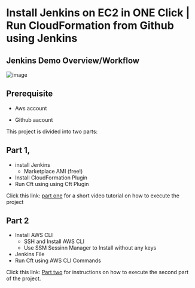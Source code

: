 # Install Jenkins on EC2 in ONE Click | Run CloudFormation from Github using Jenkins

## Jenkins Demo Overview/Workflow

![image](https://user-images.githubusercontent.com/115881685/209539104-72e6b752-151f-4701-99e4-ec5b38161ba7.png)

## Prerequisite
- Aws account

- Github aacount

This project is divided into two parts:

## Part 1, 

* install Jenkins
  * Marketplace AMI (free!)
* Install CloudFormation Plugin
* Run Cft using using Cft Plugin

Click this link: [part one](https://youtu.be/b6z6i3Lrp04) for a short video tutorial on how to execute the project


## Part 2
* Install AWS CLI
  * SSH and Install AWS CLI
  * Use SSM Sessinn Manager to Install without any keys
* Jenkins File
* Run Cft using AWS CLI Commands

Click this link: [Part two](https://youtu.be/XnRqGMSCQyY) for instructions on how to execute the second part of the project.


